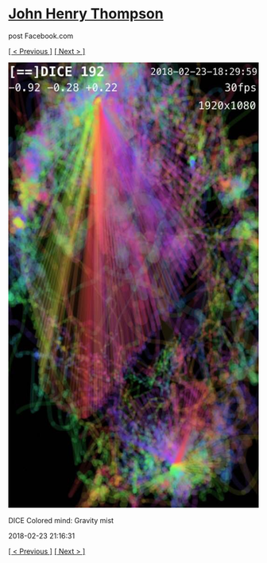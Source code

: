 # [John Henry Thompson](../README.md)
post Facebook.com

[[ < Previous ]](2018-02-24-2.md) [[ Next > ]](2018-02-23-2.md)

[![](../media/2018-02-23/Timeline-Photos-DICE-Colored-mind-Gravity-mist.jpg)](../README.md)

DICE Colored mind: Gravity mist

2018-02-23 21:16:31

[[ < Previous ]](2018-02-24-2.md) [[ Next > ]](2018-02-23-2.md)